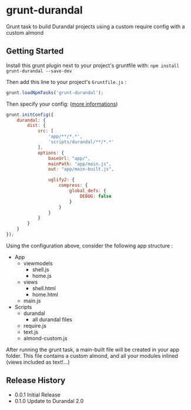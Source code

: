 grunt-durandal
==============

Grunt task to build Durandal projects using a custom require config with a custom almond

## Getting Started

Install this grunt plugin next to your project's gruntfile with: `npm install grunt-durandal --save-dev`

Then add this line to your project's `Gruntfile.js` :

```javascript
grunt.loadNpmTasks('grunt-durandal');
```

Then specify your config: ([more informations][doc-options])

```javascript
grunt.initConfig({
    durandal: {
        dist: {
            src: [
				'app/**/*.*',
				'scripts/durandal/**/*.*'
			],
            options: {
                baseUrl: "app/",
                mainPath: "app/main.js",
                out: "app/main-built.js",

                uglify2: {
                    compress: {
                        global_defs: {
                            DEBUG: false
                        }
                    }
                }
            }
        }
    }
});
```

Using the configuration above, consider the following app structure :

* App
    * viewmodels
        * shell.js
        * home.js
    * views
        * shell.html
        * home.html
    * main.js
* Scripts
    * durandal 
        * all durandal files
	* require.js
	* text.js
	* almond-custom.js

After running the grunt task, a main-built file will be created in your app folder.
This file contains a custom almond, and all your modules inlined (views included as text!...)

## Release History
* 0.0.1 Initial Release
* 0.1.0 Update to Durandal 2.0

[grunt]: https://github.com/gruntjs/grunt
[doc-options]: https://github.com/spatools/grunt-durandal/wiki/Task-Options